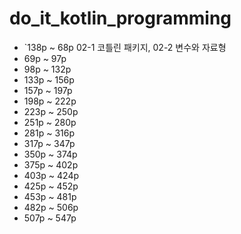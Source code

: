 # do_it_kotlin_programming

- `138p ~ 68p 02-1 코틀린 패키지, 02-2 변수와 자료형 
- 69p ~ 97p
- 98p ~ 132p
- 133p ~ 156p
- 157p ~ 197p
- 198p ~ 222p 
- 223p ~ 250p
- 251p ~ 280p
- 281p ~ 316p
- 317p ~ 347p
- 350p ~ 374p 
- 375p ~ 402p
- 403p ~ 424p
- 425p ~ 452p
- 453p ~ 481p
- 482p ~ 506p
- 507p ~ 547p


